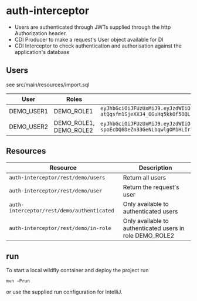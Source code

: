 # auth-interceptor
* Users are authenticated through JWTs supplied through the http Authorization header.
* CDI Producer to make a request's User object available for DI
* CDI Interceptor to check authentication and authorisation against the application's database

## Users
see src/main/resources/import.sql

| User | Roles | JWT |
| ---- | ----- | --- |
| DEMO_USER1 | DEMO_ROLE1 | `eyJhbGciOiJFUzUxMiJ9.eyJzdWIiOiJERU1PX1VTRVIxIn0.AILXOecq2IkMucy1HWSfiG5O6jmgsaZCOplgddE0pthqp-atQqsfm1SjeXXJ4_OGuHq5kkOf5OQLzYvvmLHjnqjNAIGL7l7nmP5QVhTnNmu2d4yD8noDjCW6wdiSYtSD6n0gWp5TIk92Iw8TQN5Jox4Ybvj12PYHMuDuu0u_GU4dotfD` |
| DEMO_USER2 | DEMO_ROLE1, DEMO_ROLE2 | `eyJhbGciOiJFUzUxMiJ9.eyJzdWIiOiJERU1PX1VTRVIyIn0.AJ2k9LsZJcN7ctoHO2f_mfK1oMu6ev3vDrIJif_fUgd0MxMFNaimDl-spoEcDQ6DeZn33GeNLbqwlgOM1HLIrZ5QATSPHU2NuAgIl8thqAjZyI7olAPCHAEUwkYFR3j8l3xx1JBuiZNtd7DsRtMbmS5Jq1EYSXwdf1Fn89r1Ug7k2Xsb` |

## Resources
| Resource | Description |
| -------- | ----------- |
| `auth-interceptor/rest/demo/users` | Return all users |
| `auth-interceptor/rest/demo/user` | Return the request's user |
| `auth-interceptor/rest/demo/authenticated` | Only available to authenticated users |
| `auth-interceptor/rest/demo/in-role` | Only available to authenticated users in role DEMO_ROLE2 |

## run
To start a local wildfly container and deploy the project run
```
mvn -Prun
```
or use the supplied run configuration for IntelliJ.